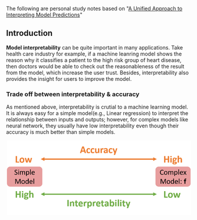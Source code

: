 The following are personal study notes based on "[A Unified Approach to Interpreting Model Predictions](http://papers.nips.cc/paper/7062-a-unified-approach-to-interpreting-model-predictions)"
## Introduction
**Model interpretability** can be quite important in many applications. Take health care industry for example, if a machine leanring model shows the reason why it classifies a patient to the high risk group of heart disease, then doctors would be able to check out the reasonableness of the result from the model, which increase the user trust. Besides, interpretability also provides the insight for users to improve the model.
### Trade off between interpretability & accuracy
As mentioned above, interpretability is crutial to a machine learning model. It is always easy for a simple model(e.g., Linear regression) to interpret the relationship between inputs and outputs; however, for complex models like neural network, they usually have low interpretability even though their accuracy is much better than simple models.

<p align="center">
  <img src="./Trade_off.png" width="500">
</p>
